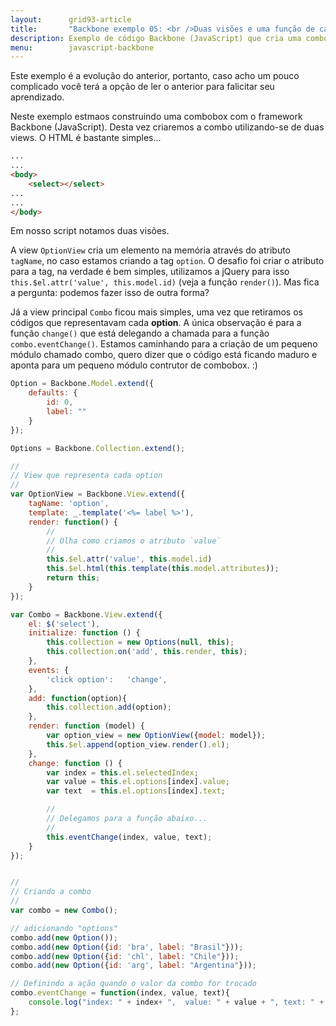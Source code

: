 ```yaml
---
layout:      grid93-article
title:       "Backbone exemplo 05: <br />Duas visões e uma função de callback"
description: Exemplo de código Backbone (JavaScript) que cria uma combobox<br /> utilizando-se duas visões e uma função de callback.
menu:        javascript-backbone
---
```


Este exemplo é a evolução do anterior, portanto, caso acho um pouco complicado você terá a opção de ler o anterior para
falicitar seu aprendizado.

Neste exemplo estmaos construindo uma combobox com o framework Backbone (JavaScript). Desta vez criaremos a combo 
utilizando-se de duas views. O HTML é bastante simples...

```html
...
...
<body>
    <select></select>
...
...
</body>
```

Em nosso script notamos duas visões. 

A view `OptionView` cria um elemento na memória através do atributo `tagName`, no
caso estamos criando a tag `option`. O desafio foi criar o atributo para a tag, na verdade é bem simples, utilizamos
a jQuery para isso `this.$el.attr('value', this.model.id)` (veja a função `render()`). Mas fica a pergunta: podemos
fazer isso de outra forma?

Já a view principal `Combo` ficou mais simples, uma vez que retiramos os códigos que representavam cada __option__. A 
única observação é para a função `change()` que está delegando a chamada para a função `combo.eventChange()`. Estamos
caminhando para a criação de um pequeno módulo chamado combo, quero dizer que o código está ficando maduro e aponta para
um pequeno módulo contrutor de combobox. :)

```javascript
Option = Backbone.Model.extend({
    defaults: {
        id: 0,
        label: ""
    }
});

Options = Backbone.Collection.extend();

//
// View que representa cada option
//
var OptionView = Backbone.View.extend({
    tagName: 'option',
    template: _.template('<%= label %>'),
    render: function() {
        //
        // Olha como criamos o atributo `value`
        //
        this.$el.attr('value', this.model.id)
        this.$el.html(this.template(this.model.attributes));
        return this;
    }
});

var Combo = Backbone.View.extend({
    el: $('select'),
    initialize: function () {
        this.collection = new Options(null, this);
        this.collection.on('add', this.render, this);    
    },
    events: {
        'click option':   'change',
    },  
    add: function(option){
        this.collection.add(option);
    },
    render: function (model) {
        var option_view = new OptionView({model: model});
        this.$el.append(option_view.render().el);
    },
    change: function () {
        var index = this.el.selectedIndex;
        var value = this.el.options[index].value;
        var text  = this.el.options[index].text;

        //
        // Delegamos para a função abaixo...
        //
        this.eventChange(index, value, text);
    }
});


//
// Criando a combo
//
var combo = new Combo();

// adicionando "options"
combo.add(new Option());
combo.add(new Option({id: 'bra', label: "Brasil"}));
combo.add(new Option({id: 'chl', label: "Chile"}));
combo.add(new Option({id: 'arg', label: "Argentina"}));

// Definindo a ação quando o valor da combo for trocado
combo.eventChange = function(index, value, text){
    console.log("index: " + index+ ",  value: " + value + ", text: " + text);
};
```